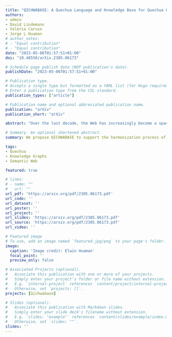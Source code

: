```yaml
---
title: "QICHWABASE: A Quechua Language and Knowledge Base for Quechua Communities"
authors:
- admin
- David Lindemann
- Valeria Caruso
- Jorge L Huaman
# author_notes:
# - "Equal contribution"
# - "Equal contribution"
date: "2023-05-06T01:57:51+01:00"
doi: "10.48550/arXiv.2305.06173"

# Schedule page publish date (NOT publication's date).
publishDate: "2023-05-06T01:57:51+01:00"

# Publication type.
# Accepts a single type but formatted as a YAML list (for Hugo requirements).
# Enter a publication type from the CSL standard.
publication_types: ["article"]

# Publication name and optional abbreviated publication name.
publication: "arXiv"
publication_short: "arXiv"

abstract: "Over the last decade, the Web has increasingly become a space of language and knowledge representation. However, it is only true for well-spread languages and well-established communities, while minority communities and their resources received less attention. In this paper, we propose QICHWABASE to support the harmonization process of the Quechua language and knowledge, and its community. For doing it, we adopt methods and tools that could become a game changer in favour of Quechua communities around the world. We conclude that the methodology and tools adopted on building QICHWABASE, which is a Wikibase instance, could enhance the presence of minorities on the Web."

# Summary. An optional shortened abstract.
summary: We propose QICHWABASE to support the harmonization process of the Quechua language and knowledge, and its community.

tags:
- Quechua
- Knowledge Graphs
- Semantic Web

featured: true

# links:
# - name: ""
#   url: ""
url_pdf: 'https://arxiv.org/pdf/2305.06173.pdf'
url_code: ''
url_dataset: ''
url_poster: ''
url_project: ''
url_slides: 'https://arxiv.org/pdf/2305.06173.pdf'
url_source: 'https://arxiv.org/pdf/2305.06173.pdf'
url_video: ''

# Featured image
# To use, add an image named `featured.jpg/png` to your page's folder. 
image:
  caption: 'Image credit: Elwin Huaman'
  focal_point: ''
  preview_only: false

# Associated Projects (optional).
#   Associate this publication with one or more of your projects.
#   Simply enter your project's folder or file name without extension.
#   E.g. `internal-project` references `content/project/internal-project/index.md`.
#   Otherwise, set `projects: []`.
projects: [Qichwabase]

# Slides (optional).
#   Associate this publication with Markdown slides.
#   Simply enter your slide deck's filename without extension.
#   E.g. `slides: "example"` references `content/slides/example/index.md`.
#   Otherwise, set `slides: ""`.
slides: ''
---
```


